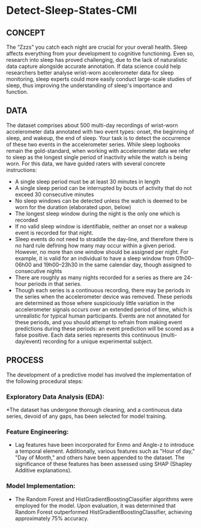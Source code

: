 # Detect-Sleep-States-CMI

## CONCEPT
The “Zzzs” you catch each night are crucial for your overall health. Sleep affects everything from your development to cognitive functioning. Even so, research into sleep has proved challenging, due to the lack of naturalistic data capture alongside accurate annotation. If data science could help researchers better analyse wrist-worn accelerometer data for sleep monitoring, sleep experts could more easily conduct large-scale studies of sleep, thus improving the understanding of sleep's importance and function.

## DATA
The dataset comprises about 500 multi-day recordings of wrist-worn accelerometer data annotated with two event types: onset, the beginning of sleep, and wakeup, the end of sleep. Your task is to detect the occurrence of these two events in the accelerometer series. While sleep logbooks remain the gold-standard, when working with accelerometer data we refer to sleep as the longest single period of inactivity while the watch is being worn. For this data, we have guided raters with several concrete instructions:

* A single sleep period must be at least 30 minutes in length
*  A single sleep period can be interrupted by bouts of activity that do not exceed 30 consecutive minutes
* No sleep windows can be detected unless the watch is deemed to be worn for the duration (elaborated upon, below)
* The longest sleep window during the night is the only one which is recorded
* If no valid sleep window is identifiable, neither an onset nor a wakeup event is recorded for that night.
* Sleep events do not need to straddle the day-line, and therefore there is no hard rule defining how many may occur within a given period. However, no more than one window should be assigned per night. For example, it is valid for an individual to have a sleep window from 01h00–06h00 and 19h00–23h30 in the same calendar day, though assigned to consecutive nights
* There are roughly as many nights recorded for a series as there are 24-hour periods in that series.
* Though each series is a continuous recording, there may be periods in the series when the accelerometer device was removed. These periods are determined as those where suspiciously little variation in the accelerometer signals occurs over an extended period of time, which is unrealistic for typical human participants. Events are not annotated for these periods, and you should attempt to refrain from making event predictions during these periods: an event prediction will be scored as a false positive. Each data series represents this continuous (multi-day/event) recording for a unique experimental subject.
## PROCESS
The development of a predictive model has involved the implementation of the following procedural steps:

### Exploratory Data Analysis (EDA): 
*The dataset has undergone thorough cleaning, and a continuous data series, devoid of any gaps, has been selected for model training.
### Feature Engineering: 
* Lag features have been incorporated for Enmo and Angle-z to introduce a temporal element. Additionally, various features such as "Hour of day," "Day of Month," and others have been appended to the dataset. The significance of these features has been assessed using SHAP (Shapley Additive explanations).
### Model Implementation: 
* The Random Forest and HistGradientBoostingClassifier algorithms were employed for the model. Upon evaluation, it was determined that Random Forest outperformed HistGradientBoostingClassifier, achieving approximately 75% accuracy.
